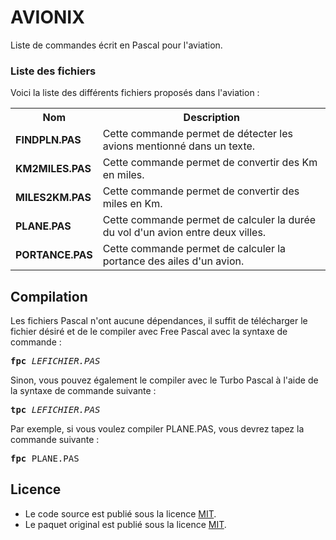# AVIONIX
Liste de commandes écrit en Pascal pour l'aviation. 

<h3>Liste des fichiers</h3>

Voici la liste des différents fichiers proposés dans l'aviation :

<table>
  <tr>
    <th>Nom</th>
    <th>Description</th>
  </tr>
  <tr>
      <td><b>FINDPLN.PAS</b></td>
      <td>Cette commande permet de détecter les avions mentionné dans un texte.</td>
  </tr>
 <tr>
      <td><b>KM2MILES.PAS</b></td>
      <td>Cette commande permet de convertir des Km en miles.</td>
  </tr>
  <tr>
      <td><b>MILES2KM.PAS</b></td>
      <td>Cette commande permet de convertir des miles en Km.</td>
  </tr>
  <tr>
    <td><b>PLANE.PAS</b></td>
    <td>Cette commande permet de calculer la durée du vol d'un avion entre deux villes.</td>
   </tr>
    <tr>
     <td><b>PORTANCE.PAS</b></td>
     <td>Cette commande permet de calculer la portance des ailes d'un avion.</td>
    </tr>
</table>

<h2>Compilation</h2>
	
Les fichiers Pascal n'ont aucune dépendances, il suffit de télécharger le fichier désiré et de le compiler avec Free Pascal avec la syntaxe de commande  :

<pre><b>fpc</b> <i>LEFICHIER.PAS</i></pre>
	
Sinon, vous pouvez également le compiler avec le Turbo Pascal à l'aide de la syntaxe de commande suivante :	

<pre><b>tpc</b> <i>LEFICHIER.PAS</i></pre>
	
Par exemple, si vous voulez compiler PLANE.PAS, vous devrez tapez la commande suivante :

<pre><b>fpc</b> PLANE.PAS</pre>

<h2>Licence</h2>
<ul>
 <li>Le code source est publié sous la licence <a href="https://github.com/gladir/AVIONIX/blob/main/LICENSE">MIT</a>.</li>
 <li>Le paquet original est publié sous la licence <a href="https://github.com/gladir/AVIONIX/blob/main/LICENSE">MIT</a>.</li>
</ul>
